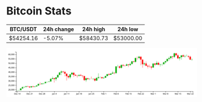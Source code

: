 # Bitcoin Stats

BTC/USDT|24h change|24h high|24h low|
|---|---|---|---|
|$54254.16|-5.07%|$58430.73|$53000.00|

<img src="./chart.svg">
